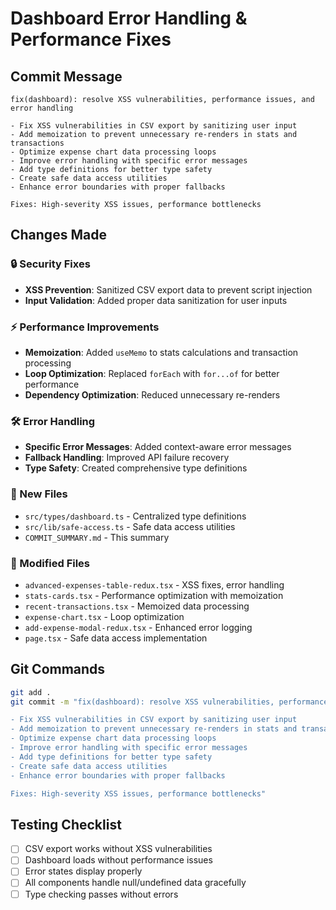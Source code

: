 # Dashboard Error Handling & Performance Fixes

## Commit Message
```
fix(dashboard): resolve XSS vulnerabilities, performance issues, and error handling

- Fix XSS vulnerabilities in CSV export by sanitizing user input
- Add memoization to prevent unnecessary re-renders in stats and transactions
- Optimize expense chart data processing loops
- Improve error handling with specific error messages
- Add type definitions for better type safety
- Create safe data access utilities
- Enhance error boundaries with proper fallbacks

Fixes: High-severity XSS issues, performance bottlenecks
```

## Changes Made

### 🔒 Security Fixes
- **XSS Prevention**: Sanitized CSV export data to prevent script injection
- **Input Validation**: Added proper data sanitization for user inputs

### ⚡ Performance Improvements  
- **Memoization**: Added `useMemo` to stats calculations and transaction processing
- **Loop Optimization**: Replaced `forEach` with `for...of` for better performance
- **Dependency Optimization**: Reduced unnecessary re-renders

### 🛠️ Error Handling
- **Specific Error Messages**: Added context-aware error messages
- **Fallback Handling**: Improved API failure recovery
- **Type Safety**: Created comprehensive type definitions

### 📁 New Files
- `src/types/dashboard.ts` - Centralized type definitions
- `src/lib/safe-access.ts` - Safe data access utilities
- `COMMIT_SUMMARY.md` - This summary

### 🔧 Modified Files
- `advanced-expenses-table-redux.tsx` - XSS fixes, error handling
- `stats-cards.tsx` - Performance optimization with memoization
- `recent-transactions.tsx` - Memoized data processing
- `expense-chart.tsx` - Loop optimization
- `add-expense-modal-redux.tsx` - Enhanced error logging
- `page.tsx` - Safe data access implementation

## Git Commands
```bash
git add .
git commit -m "fix(dashboard): resolve XSS vulnerabilities, performance issues, and error handling

- Fix XSS vulnerabilities in CSV export by sanitizing user input
- Add memoization to prevent unnecessary re-renders in stats and transactions  
- Optimize expense chart data processing loops
- Improve error handling with specific error messages
- Add type definitions for better type safety
- Create safe data access utilities
- Enhance error boundaries with proper fallbacks

Fixes: High-severity XSS issues, performance bottlenecks"
```

## Testing Checklist
- [ ] CSV export works without XSS vulnerabilities
- [ ] Dashboard loads without performance issues
- [ ] Error states display properly
- [ ] All components handle null/undefined data gracefully
- [ ] Type checking passes without errors
